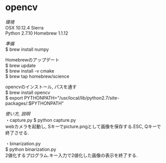 # opencv

_環境_  
OSX 10.12.4 Sierra  
Python 2.7.10
Homebrew 1.1.12  

_準備_  
$ brew install numpy

Homebrewのアップデート  
$ brew update  
$ brew install -v cmake  
$ brew tap homebrew/science  

opencvのインストール, パスを通す  
$ brew install opencv  
$ export PYTHONPATH="/usr/local/lib/python2.7/site-packages/:$PYTHONPATH"  

_使い方, 説明_  
・capture.py
$ python capture.py  
webカメラを起動し, Sキーでpicture.pngとして画像を保存する.ESC, Qキーで終了させる.

・binarization.py  
$ python binarization.py  
2値化するプログラム.キー入力で2値化した画像の表示を終了する.  
